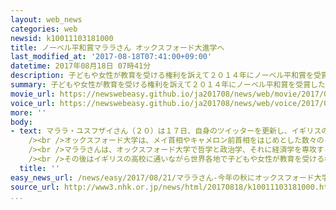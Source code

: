 ```yaml
---
layout: web_news
categories: web
newsid: k10011103181000
title: ノーベル平和賞マララさん オックスフォード大進学へ
last_modified_at: '2017-08-18T07:41:00+09:00'
datetime: 2017年08月18日 07時41分
description: 子どもや女性が教育を受ける権利を訴えて２０１４年にノーベル平和賞を受賞したマララ・ユスフザイさんが、この秋からイギリスの名門オックスフォード大学に進学することになりました。
summary: 子どもや女性が教育を受ける権利を訴えて２０１４年にノーベル平和賞を受賞したマララ・ユスフザイさんが、この秋からイギリスの名門オックスフォード大学に進学することになりました。
movie_url: https://newswebeasy.github.io/ja201708/news/web/movie/2017/08/21/k10011103181000.mp4
voice_url: https://newswebeasy.github.io/ja201708/news/web/voice/2017/08/21/k10011103181000.mp3
more: ''
body:
- text: マララ・ユスフザイさん（２０）は１７日、自身のツイッターを更新し、イギリスのオックスフォード大学への入学が認められたことを明らかにしました。<br
    /><br />オックスフォード大学は、メイ首相やキャメロン前首相をはじめとした数々のイギリスの政治家のほか、パキスタンで女性として初めて首相となり、マララさんが自身のお手本だとしているブット元首相も学んだイギリスを代表する名門校です。<br
    /><br />マララさんは、オックスフォード大学で哲学と政治学、それに経済学を専攻するということです。<br /><br />パキスタン出身のマララさんは、武装グループに襲撃を受けながらも女性が教育を受ける権利を訴え続け、２０１４年には史上最年少の１７歳でノーベル平和賞を受賞しました。<br
    /><br />その後はイギリスの高校に通いながら世界各地で子どもや女性が教育を受ける権利を広める活動を続けていて、最近では過激派組織ＩＳ＝イスラミックステートなどから逃れ避難生活を続ける子どもたちを激励するためにイラクやナイジェリアを訪れています。
  title: ''
easy_news_url: /news/easy/2017/08/21/マララさん-今年の秋にオックスフォード大学に入学する/
source_url: http://www3.nhk.or.jp/news/html/20170818/k10011103181000.html
...
```

